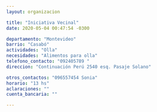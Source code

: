 ```yaml
---
layout: organizacion

title: "Iniciativa Vecinal"
date: 2020-05-04 00:47:54 -0300

departamento: "Montevideo"
barrio: "Casabó"
actividades: "Olla"
necesidades: "Alimentos para olla"
telefono_contacto: "092405789 "
direccion: "Continuación Perú 2540 esq. Pasaje Solano"

otros_contactos: "096557454 Sonia"
horario: "13 hs"
aclaraciones: ""
cuenta_bancaria: ""

---
```


